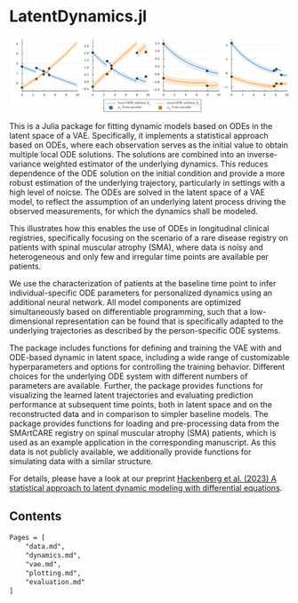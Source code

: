 # LatentDynamics.jl

![](assets/repo_intro_simulation.jpg)

This is a Julia package for fitting dynamic models based on ODEs in the latent space of a VAE. Specifically, it implements a statistical approach based on ODEs, where each observation serves as the initial value to obtain multiple local ODE solutions. The solutions are combined into an inverse-variance weighted estimator of the underlying dynamics. This reduces dependence of the ODE solution on the initial condition and provide a more robust estimation of the underlying trajectory, particularly in settings with a high level of noicse. 
The ODEs are solved in the latent space of a VAE model, to reflect the assumption of an underlying latent process driving the observed measurements, for which the dynamics shall be modeled. 

This illustrates how this enables the use of ODEs in longitudinal clinical registries, specifically focusing on the scenario of a rare disease registry on patients with spinal muscular atrophy (SMA), where data is noisy and heterogeneous and only few and irregular time points are available per patients. 

We use the characterization of patients at the baseline time point to infer individual-specific ODE parameters for personalized dynamics using an additional neural network. All model components are optimized simultaneously based on differentiable programming, such that a low-dimensional representation can be found that is specifically adapted to the underlying trajectories as described by the person-specific ODE systems.

The package includes functions for defining and training the VAE with and ODE-based dynamic in latent space, including a wide range of customizable hyperparameters and options for controlling the training behavior. Different choices for the underlying ODE system with different numbers of parameters are available. Further, the package provides functions for visualizing the learned latent trajectories and evaluating prediction performance at subsequent time points, both in latent space and on the reconstructed data and in comparison to simpler baseline models. The package provides functions for loading and pre-processing data from the SMArtCARE registry on spinal muscular atrophy (SMA) patients, which is used as an example application in the corresponding manuscript. As this data is not publicly available, we additionally provide functions for simulating data with a similar structure. 

For details, please have a look at our preprint [Hackenberg et al. (2023) A statistical approach to latent dynamic modeling with differential equations](arXiv_link).


## Contents

```@contents 
Pages = [
    "data.md", 
    "dynamics.md",
    "vae.md", 
    "plotting.md", 
    "evaluation.md"
]
```
